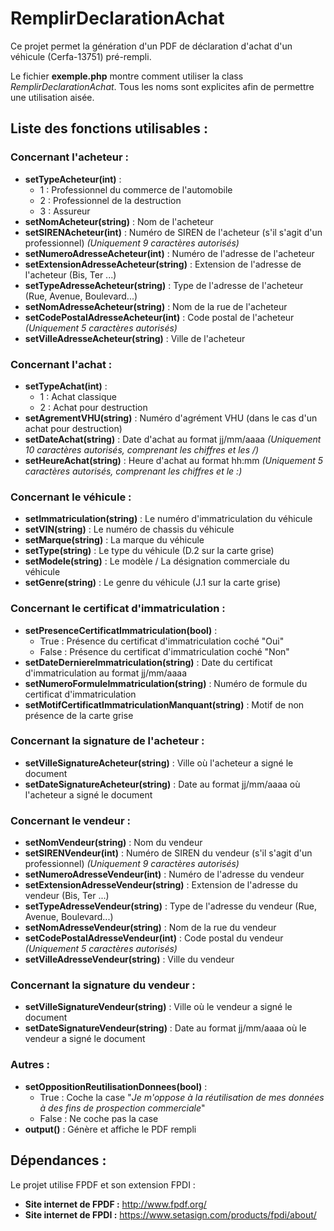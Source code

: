 # RemplirDeclarationAchat
Ce projet permet la génération d'un PDF de déclaration d'achat d'un véhicule (Cerfa-13751) pré-rempli.

Le fichier **exemple.php** montre comment utiliser la class *RemplirDeclarationAchat*. Tous les noms sont explicites afin de permettre une utilisation aisée.

## Liste des fonctions utilisables :

### Concernant l'acheteur :

- **setTypeAcheteur(int)** : 
  - 1 : Professionnel du commerce de l'automobile
  - 2 : Professionnel de la destruction
  - 3 : Assureur
- **setNomAcheteur(string)** : Nom de l'acheteur
- **setSIRENAcheteur(int)** : Numéro de SIREN de l'acheteur (s'il s'agit d'un professionnel) *(Uniquement 9 caractères autorisés)*
- **setNumeroAdresseAcheteur(int)** : Numéro de l'adresse de l'acheteur
- **setExtensionAdresseAcheteur(string)** : Extension de l'adresse de l'acheteur (Bis, Ter ...)
- **setTypeAdresseAcheteur(string)** : Type de l'adresse de l'acheteur (Rue, Avenue, Boulevard...)
- **setNomAdresseAcheteur(string)** : Nom de la rue de l'acheteur
- **setCodePostalAdresseAcheteur(int)** : Code postal de l'acheteur *(Uniquement 5 caractères autorisés)*
- **setVilleAdresseAcheteur(string)** : Ville de l'acheteur

### Concernant l'achat :

- **setTypeAchat(int)** :
  - 1 : Achat classique
  - 2 : Achat pour destruction
- **setAgrementVHU(string)** : Numéro d'agrément VHU (dans le cas d'un achat pour destruction)
- **setDateAchat(string)** : Date d'achat au format jj/mm/aaaa *(Uniquement 10 caractères autorisés, comprenant les chiffres et les /)*
- **setHeureAchat(string)** : Heure d'achat au format hh:mm *(Uniquement 5 caractères autorisés, comprenant les chiffres et le :)*

### Concernant le véhicule :

- **setImmatriculation(string)** : Le numéro d'immatriculation du véhicule
- **setVIN(string)** : Le numéro de chassis du véhicule
- **setMarque(string)** : La marque du véhicule
- **setType(string)** : Le type du véhicule (D.2 sur la carte grise)
- **setModele(string)** : Le modèle / La désignation commerciale du véhicule
- **setGenre(string)** : Le genre du véhicule (J.1 sur la carte grise)

### Concernant le certificat d'immatriculation :

- **setPresenceCertificatImmatriculation(bool)** :
  - True : Présence du certificat d'immatriculation coché "Oui"
  - False : Présence du certificat d'immatriculation coché "Non"
- **setDateDerniereImmatriculation(string)** : Date du certificat d'immatriculation au format jj/mm/aaaa
- **setNumeroFormuleImmatriculation(string)** : Numéro de formule du certificat d'immatriculation
- **setMotifCertificatImmatriculationManquant(string)** : Motif de non présence de la carte grise

### Concernant la signature de l'acheteur :

- **setVilleSignatureAcheteur(string)** : Ville où l'acheteur a signé le document
- **setDateSignatureAcheteur(string)** : Date au format jj/mm/aaaa où l'acheteur a signé le document

### Concernant le vendeur :

- **setNomVendeur(string)** : Nom du vendeur
- **setSIRENVendeur(int)** : Numéro de SIREN du vendeur (s'il s'agit d'un professionnel) *(Uniquement 9 caractères autorisés)*
- **setNumeroAdresseVendeur(int)** : Numéro de l'adresse du vendeur
- **setExtensionAdresseVendeur(string)** : Extension de l'adresse du vendeur (Bis, Ter ...)
- **setTypeAdresseVendeur(string)** : Type de l'adresse du vendeur (Rue, Avenue, Boulevard...)
- **setNomAdresseVendeur(string)** : Nom de la rue du vendeur
- **setCodePostalAdresseVendeur(int)** : Code postal du vendeur *(Uniquement 5 caractères autorisés)*
- **setVilleAdresseVendeur(string)** : Ville du vendeur

### Concernant la signature du vendeur :

- **setVilleSignatureVendeur(string)** : Ville où le vendeur a signé le document
- **setDateSignatureVendeur(string)** : Date au format jj/mm/aaaa où le vendeur a signé le document

### Autres :

- **setOppositionReutilisationDonnees(bool)** :
  - True : Coche la case "*Je m'oppose à la réutilisation de mes données à des fins de prospection commerciale*"
  - False : Ne coche pas la case
- **output()** : Génère et affiche le PDF rempli

## Dépendances :

Le projet utilise FPDF et son extension FPDI :

- **Site internet de FPDF :** http://www.fpdf.org/
- **Site internet de FPDI :** https://www.setasign.com/products/fpdi/about/

